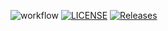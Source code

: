 ![workflow](https://github.com/40614802-Zwe-Htut-Htay-Lwin/lab1/actions/workflows/main.yml/badge.svg)
[![LICENSE](https://img.shields.io/github/license/40614802-Zwe-Htut-Htay-Lwin/lab1.svg?style=flat-square)](https://github.com/40614802-Zwe-Htut-Htay-Lwin/lab1/blob/master/LICENSE)
[![Releases](https://img.shields.io/github/release/40614802-Zwe-Htut-Htay-Lwin/lab1/all.svg?style=flat-square)](https://github.com/40614802-Zwe-Htut-Htay-Lwin/lab1/releases)
